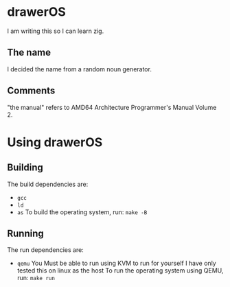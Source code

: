 # drawerOS
I am writing this so I can learn zig.
## The name
I decided the name from a random noun generator.
## Comments
"the manual" refers to AMD64 Architecture Programmer's Manual Volume 2.
# Using drawerOS
## Building
The build dependencies are:
- `gcc`
- `ld`
- `as`
To build the operating system, run: `make -B`
## Running
The run dependencies are:
- `qemu`
You Must be able to run using KVM to run for yourself
I have only tested this on linux as the host
To run the operating system using QEMU, run: `make run` 
